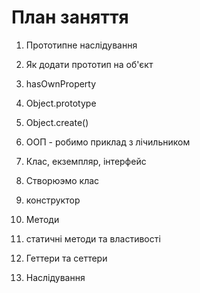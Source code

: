 # План заняття

1. Прототипне наслідування
2. Як додати прототип на об'єкт
3. hasOwnProperty
4. Object.prototype
5. Object.create()

6. ООП - робимо приклад з лічильником
7. Клас, екземпляр, інтерфейс
8. Створюэмо клас
9. конструктор
10. Методи
11. статичні методи та властивості
12. Геттери та сеттери
13. Наслідування

